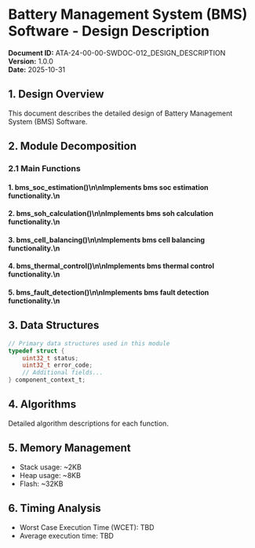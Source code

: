 # Battery Management System (BMS) Software - Design Description

**Document ID:** ATA-24-00-00-SWDOC-012_DESIGN_DESCRIPTION  
**Version:** 1.0.0  
**Date:** 2025-10-31

## 1. Design Overview

This document describes the detailed design of Battery Management System (BMS) Software.

## 2. Module Decomposition

### 2.1 Main Functions

#### 1. bms_soc_estimation()\n\nImplements bms soc estimation functionality.\n
#### 2. bms_soh_calculation()\n\nImplements bms soh calculation functionality.\n
#### 3. bms_cell_balancing()\n\nImplements bms cell balancing functionality.\n
#### 4. bms_thermal_control()\n\nImplements bms thermal control functionality.\n
#### 5. bms_fault_detection()\n\nImplements bms fault detection functionality.\n

## 3. Data Structures

```c
// Primary data structures used in this module
typedef struct {
    uint32_t status;
    uint32_t error_code;
    // Additional fields...
} component_context_t;
```

## 4. Algorithms

Detailed algorithm descriptions for each function.

## 5. Memory Management

- Stack usage: ~2KB
- Heap usage: ~8KB
- Flash: ~32KB

## 6. Timing Analysis

- Worst Case Execution Time (WCET): TBD
- Average execution time: TBD
